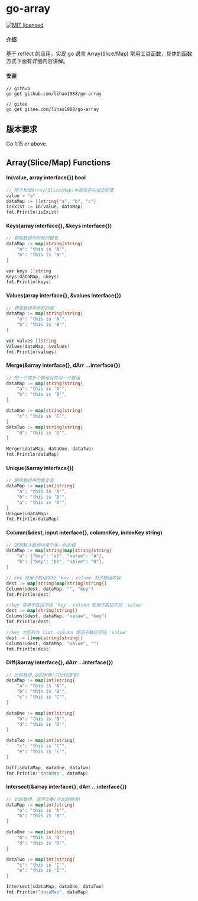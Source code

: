 # go-array

[![MIT licensed][3]][4]

[3]: https://img.shields.io/badge/license-MIT-blue.svg
[4]: LICENSE

#### 介绍
基于 reflect 的应用，实现 go 语言 Array(Slice/Map) 常用工具函数，具体的函数方式下面有详细内容讲解。

#### 安装
```shell
// github
go get github.com/lihao1988/go-array

// gitee
go get gitee.com/lihao1988/go-array
```

## 版本要求
Go 1.15 or above.

## Array(Slice/Map) Functions
#### In(value, array interface{}) bool
```go
// 用于检查Array(Slice/Map)中是否存在指定的值
value = "a"
dataMap := []string{"a", "b", "c"}
isExist := In(value, dataMap)
fmt.Println(isExist)
```
#### Keys(array interface{}, &keys interface{})
```go
// 获取数组中所有的键名
dataMap := map[string]string{
    "a": "this is 'A'",
    "b": "this is 'B'",
}

var keys []string
Keys(dataMap, &keys)
fmt.Println(keys)
```
#### Values(array interface{}, &values interface{})
```go
// 获取数组中所有的值
dataMap := map[string]string{
    "a": "this is 'A'",
    "b": "this is 'B'",
}

var values []string
Values(dataMap, &values)
fmt.Println(values)
```
#### Merge(&array interface{}, dArr ...interface{})
```go
// 把一个或多个数组合并为一个数组
dataMap := map[string]string{
    "a": "this is 'A'",
    "b": "this is 'B'",
}

dataOne := map[string]string{
    "c": "this is 'C'",
}
dataTwo := map[string]string{
    "d": "this is 'D'",
}

Merge(&dataMap, dataOne, dataTwo)
fmt.Println(dataMap)
```
#### Unique(&array interface{})
```go
// 删除数组中的重复值
dataMap := map[int]string{
    "a": "this is 'A'",
    "b": "this is 'B'",
    "a": "this is 'A'",
}
Unique(&dataMap)
fmt.Println(dataMap)
```
#### Column(&dest, input interface{}, columnKey, indexKey string)
```go
// 返回输入数组中某个单一列的值
dataMap := map[string]map[string]string{
    "a": {"key": "a1", "value": "A"},
    "b": {"key": "b1", "value": "B"},
}

// key 使用子数组字段 'key'，column 为子数组内容
dest := map[string]map[string]string{}
Column(&dest, dataMap, "", "key")
fmt.Println(dest)

//key 使用子数组字段 'key'，column 使用子数组字段 'value'
dest := map[string]string{}
Column(&dest, dataMap, "value", "key")
fmt.Println(dest)

//key 为空则为 list，column 使用子数组字段 'value'
dest := []map[string]string{}
Column(&dest, dataMap, "value", "")
fmt.Println(dest)
```
#### Diff(&array interface{}, dArr ...interface{})
```go
// 比较数组,返回差集(只比较键值)
dataMap := map[int]string{
    "a": "this is 'A'",
    "b": "this is 'B'",
	"c": "this is 'C'",
}

dataOne := map[int]string{
    "b": "this is 'B'",
    "d": "this is 'D'",
}

dataTwo := map[int]string{
    "c": "this is 'C'",
    "e": "this is 'E'",
}

Diff(&dataMap, dataOne, dataTwo)
fmt.Println("dataMap", dataMap)
```
#### Intersect(&array interface{}, dArr ...interface{})
```go
// 比较数组，返回交集(只比较键值)
dataMap := map[int]string{
    "a": "this is 'A'",
    "b": "this is 'B'",
}

dataOne := map[int]string{
    "b": "this is 'B'",
    "d": "this is 'D'",
}

dataTwo := map[int]string{
    "c": "this is 'C'",
    "e": "this is 'E'",
}

Intersect(&dataMap, dataOne, dataTwo)
fmt.Println("dataMap", dataMap)
```